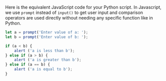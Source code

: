 Here is the equivalent JavaScript code for your Python script. In Javascript, we use `prompt` instead of `input()` to get user input and comparison operators are used directly without needing any specific function like in Python.

```javascript
let a = prompt('Enter value of a: ');
let b = prompt('Enter value of b: ');

if (a < b) {
    alert ('a is less than b');
} else if (a > b) {
    alert ('a is greater than b');
} else if (a == b) {
    alert ('a is equal to b');
}
```

